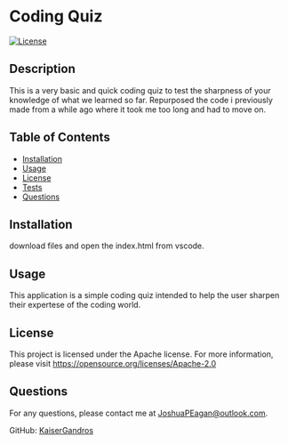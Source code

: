 
  # Coding Quiz

[![License](https://img.shields.io/badge/License-Apache_2.0-blue.svg)](https://opensource.org/licenses/Apache-2.0)

## Description
This is a very basic and quick coding quiz to test the sharpness of your knowledge of what we learned so far. Repurposed the code i previously made from a while ago where it took me too long and had to move on. 
## Table of Contents
- [Installation](#installation)
- [Usage](#usage)
- [License](#license)
- [Tests](#tests)
- [Questions](#questions)

## Installation
download files and open the index.html from vscode.

## Usage
This application is a simple coding quiz intended to help the user sharpen their expertese of the coding world.

## License
This project is licensed under the Apache license.
For more information, please visit https://opensource.org/licenses/Apache-2.0

## Questions
For any questions, please contact me at [JoshuaPEagan@outlook.com](mailto:JoshuaPEagan@outlook.com).

GitHub: [KaiserGandros](https://github.com/KaiserGandros)

